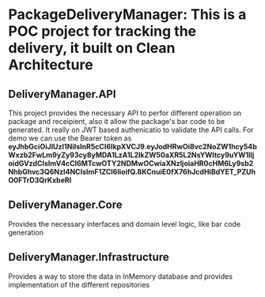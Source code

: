 # PackageDeliveryManager: This is a POC project for tracking the delivery, it built on Clean Architecture

## DeliveryManager.API
This project provides the necessary API to perfor different operation on package and receipient, also it allow the package's bar code to be generated. It really on JWT based authenicatio to validate the API calls. For demo we can use the Bearer token as **eyJhbGciOiJIUzI1NiIsInR5cCI6IkpXVCJ9.eyJodHRwOi8vc2NoZW1hcy54bWxzb2FwLm9yZy93cy8yMDA1LzA1L2lkZW50aXR5L2NsYWltcy9uYW1lIjoidGVzdCIsImV4cCI6MTcwOTY2NDMwOCwiaXNzIjoiaHR0cHM6Ly9sb2NhbGhvc3Q6NzI4NCIsImF1ZCI6IioifQ.8KCnuiE0fX76hJcdHiBdYET_PZUhO0FTrD3QrKxbeRI**

## DeliveryManager.Core
Provides the necessary interfaces and domain level logic, like bar code generation

## DeliveryManager.Infrastructure
Provides a way to store the data in InMemory database and provides implementation of the different repositories
